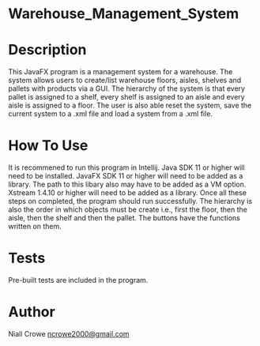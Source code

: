 # Warehouse_Management_System

# Description
This JavaFX program is a management system for a warehouse. The system allows users to create/list warehouse floors, aisles, shelves and pallets with products via a GUI. The hierarchy of the system is that every pallet is assigned to a shelf, every shelf is assigned to an aisle and every aisle is assigned to a floor. The user is also able reset the system, save the current system to a .xml file and load a system from a .xml file.

# How To Use
It is recommened to run this program in Intellij. Java SDK 11 or higher will need to be installed. JavaFX SDK 11 or higher will need to be added as a library. The path to this libary also may have to be added as a VM option. Xstream 1.4.10 or higher will need to be added as a library. Once all these steps on completed, the program should run successfully. The hierarchy is also the order in which objects must be create i.e., first the floor, then the aisle, then the shelf and then the pallet. The buttons have the functions written on them.

# Tests
Pre-built tests are included in the program.

# Author
Niall Crowe
ncrowe2000@gmail.com
